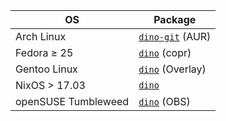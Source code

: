 | OS                  | Package|
| ------------------- | ------ |
| Arch Linux          | [`dino-git`](https://aur.archlinux.org/packages/dino-git/) (AUR)     |
| Fedora ≥ 25         | [`dino`](https://copr.fedorainfracloud.org/coprs/larma/dino/) (copr) |
| Gentoo Linux        | [`dino`](https://github.com/csmk/frabjous/tree/master/net-im/dino) (Overlay) |
| NixOS > 17.03       | [`dino`](https://github.com/NixOS/nixpkgs/blob/master/pkgs/applications/networking/instant-messengers/dino/default.nix) |
| openSUSE Tumbleweed | [`dino`](https://build.opensuse.org/package/show/home:jubalh/dino) (OBS) |

